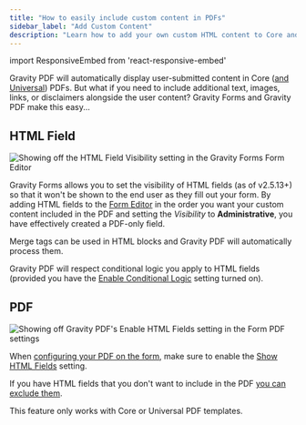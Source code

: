 ```yaml
---
title: "How to easily include custom content in PDFs"
sidebar_label: "Add Custom Content"
description: "Learn how to add your own custom HTML content to Core and Universal PDF documents anywhere in the PDF."
---
```


import ResponsiveEmbed from 'react-responsive-embed'

Gravity PDF will automatically display user-submitted content in Core ([and Universal](https://gravitypdf.com/store/#universal)) PDFs. But what if you need to include additional text, images, links, or disclaimers alongside the user content? Gravity Forms and Gravity PDF make this easy...

<ResponsiveEmbed src="https://player.vimeo.com/video/665437101" allowfullscreen />

## HTML Field

![Showing off the HTML Field Visibility setting in the Gravity Forms Form Editor](https://resources.gravitypdf.com/uploads/2021/10/html-field-visibility-settings-2.png)

Gravity Forms allows you to set the visibility of HTML fields (as of v2.5.13+) so that it won't be shown to the end user as they fill out your form. By adding HTML fields to the [Form Editor](#) in the order you want your custom content included in the PDF and setting the *Visibility* to **Administrative**, you have effectively created a PDF-only field. 

Merge tags can be used in HTML blocks and Gravity PDF will automatically process them. 

Gravity PDF will respect conditional logic you apply to HTML fields (provided you have the [Enable Conditional Logic](setup-pdf.md#enable-conditional-logic) setting turned on).

## PDF 

![Showing off Gravity PDF's Enable HTML Fields setting in the Form PDF settings](https://resources.gravitypdf.com/uploads/2021/10/gravity-pdf-show-html-fields-setting-3-2.png)

When [configuring your PDF on the form](setup-pdf.md), make sure to enable the [Show HTML Fields](setup-pdf.md#show-html-fields) setting.

If you have HTML fields that you don't want to include in the PDF [you can exclude them](hide-form-fields.md). 

This feature only works with Core or Universal PDF templates. 